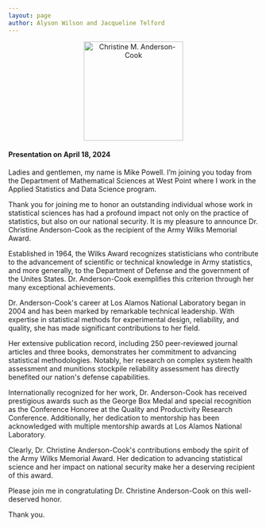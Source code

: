 ```yaml
---
layout: page
author: Alyson Wilson and Jacqueline Telford
---
```

<p align="center">
<img src="https://alysongwilson.github.io/ACAS/WilksPhotos/CMAC.jpg" alt="Christine M. Anderson-Cook" width="200">
</p>

<h4>Presentation on April 18, 2024</h4>
Ladies and gentlemen, my name is Mike Powell. I’m joining you today from the Department of Mathematical Sciences at West Point where I work in the Applied Statistics and Data Science program.

Thank you for joining me to honor an outstanding individual whose work in statistical sciences has had a profound impact not only on the practice of statistics, but also on our national security. It is my pleasure to announce Dr. Christine Anderson-Cook as the recipient of the Army Wilks Memorial Award.

Established in 1964, the Wilks Award recognizes statisticians who contribute to the advancement of scientific or technical knowledge in Army statistics, and more generally, to the Department of Defense and the government of the Unites States. Dr. Anderson-Cook exemplifies this criterion through her many exceptional achievements.

Dr. Anderson-Cook's career at Los Alamos National Laboratory began in 2004 and has been marked by remarkable technical leadership. With expertise in statistical methods for experimental design, reliability, and quality, she has made significant contributions to her field.

Her extensive publication record, including 250 peer-reviewed journal articles and three books, demonstrates her commitment to advancing statistical methodologies. Notably, her research on complex system health assessment and munitions stockpile reliability assessment has directly benefited our nation's defense capabilities.

Internationally recognized for her work, Dr. Anderson-Cook has received prestigious awards such as the George Box Medal and special recognition as the Conference Honoree at the Quality and Productivity Research Conference. Additionally, her dedication to mentorship has been acknowledged with multiple mentorship awards at Los Alamos National Laboratory.

Clearly, Dr. Christine Anderson-Cook's contributions embody the spirit of the Army Wilks Memorial Award. Her dedication to advancing statistical science and her impact on national security make her a deserving recipient of this award.

Please join me in congratulating Dr. Christine Anderson-Cook on this well-deserved honor.

Thank you.

